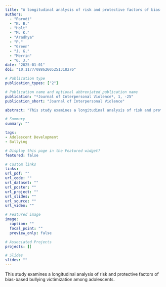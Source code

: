 ```yaml
---
title: "A longitudinal analysis of risk and protective factors of bias-based bullying victimization among adolescents"
authors:
  - "Parodi"
  - "K. B."
  - "Holt"
  - "M. K."
  - "Aradhya"
  - "P."
  - "Green"
  - "J. G."
  - "Merrin"
  - "G. J."
date: "2025-01-01"
doi: "10.1177/08862605251318276"

# Publication type
publication_types: ["2"]

# Publication name and optional abbreviated publication name
publication: "*Journal of Interpersonal Violence*, 1, -25"
publication_short: "Journal of Interpersonal Violence"

abstract: "This study examines a longitudinal analysis of risk and protective factors of bias-based bullying victimization among adolescents."

# Summary
summary: ""

tags:
- Adolescent Development
- Bullying

# Display this page in the Featured widget?
featured: false

# Custom links
links:
url_pdf: ""
url_code: ""
url_dataset: ""
url_poster: ""
url_project: ""
url_slides: ""
url_source: ""
url_video: ""

# Featured image
image:
  caption: ""
  focal_point: ""
  preview_only: false

# Associated Projects
projects: []

# Slides
slides: ""
---
```


This study examines a longitudinal analysis of risk and protective factors of bias-based bullying victimization among adolescents.
